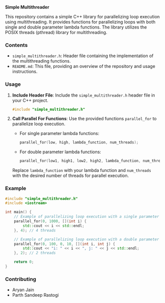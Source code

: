 **Simple Multithreader**

This repository contains a simple C++ library for parallelizing loop execution using multithreading. It provides functions for parallelizing loops with both single and double parameter lambda functions. The library utilizes the POSIX threads (pthread) library for multithreading.

### Contents

- `simple_multithreader.h`: Header file containing the implementation of the multithreading functions.
- `README.md`: This file, providing an overview of the repository and usage instructions.

### Usage

1. **Include Header File**: Include the `simple_multithreader.h` header file in your C++ project.

   ```cpp
   #include "simple_multithreader.h"
   ```

2. **Call Parallel For Functions**: Use the provided functions `parallel_for` to parallelize loop execution.

   - For single parameter lambda functions:

     ```cpp
     parallel_for(low, high, lambda_function, num_threads);
     ```

   - For double parameter lambda functions:

     ```cpp
     parallel_for(low1, high1, low2, high2, lambda_function, num_threads);
     ```

   Replace `lambda_function` with your lambda function and `num_threads` with the desired number of threads for parallel execution.

### Example

```cpp
#include "simple_multithreader.h"
#include <iostream>

int main() {
    // Example of parallelizing loop execution with a single parameter lambda function
    parallel_for(0, 1000, [](int i) {
        std::cout << i << std::endl;
    }, 4); // 4 threads

    // Example of parallelizing loop execution with a double parameter lambda function
    parallel_for(0, 100, 0, 10, [](int i, int j) {
        std::cout << "i: " << i << ", j: " << j << std::endl;
    }, 2); // 2 threads

    return 0;
}
```

### Contributing

- Aryan Jain
- Parth Sandeep Rastogi

